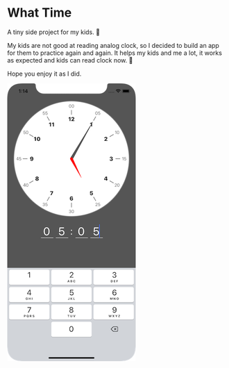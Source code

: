 What Time
=========

A tiny side project for my kids. 🥰

My kids are not good at reading analog clock, so I decided to build an app for them to practice again and again. It helps my kids and me a lot, it works as expected and kids can read clock now. 🤩

Hope you enjoy it as I did.

![](Screenshot.png)
